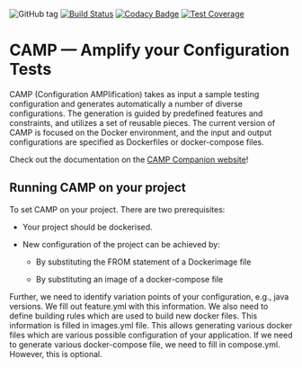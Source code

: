 ![GitHub tag](https://img.shields.io/github/tag/STAMP-project/camp.svg)
[![Build Status](https://travis-ci.org/STAMP-project/camp.svg?branch=master)](https://travis-ci.org/STAMP-project/camp)
[![Codacy Badge](https://api.codacy.com/project/badge/Grade/55f92b842a36479a8b3c9c629a3a0707)](https://www.codacy.com/app/fchauvel/camp?utm_source=github.com&amp;utm_medium=referral&amp;utm_content=STAMP-project/camp&amp;utm_campaign=Badge_Grade)
[![Test Coverage](https://img.shields.io/codecov/c/github/STAMP-project/camp.svg)](https://codecov.io/gh/STAMP-project/camp)

# CAMP &mdash; Amplify your Configuration Tests

CAMP (Configuration AMPlification) takes as input a sample testing
configuration and generates automatically a number of diverse
configurations. The generation is guided by predefined features and
constraints, and utilizes a set of reusable pieces. The current
version of CAMP is focused on the Docker environment, and the input
and output configurations are specified as Dockerfiles or
docker-compose files.

Check out the documentation on the [CAMP Companion website](https://stamp-project.github.io/camp)!

## Running CAMP on your project
To set CAMP on your project. There are two prerequisites:

*  Your project should be dockerised.

*  New configuration of the project can be achieved by:

	*  By substituting the FROM statement of a Dockerimage file

	*  By substituting an image of a docker-compose file

Further, we need to identify variation points of your configuration,
e.g., java versions. We fill out feature.yml with this information. We
also need to define building rules which are used to build new docker
files. This information is filled in images.yml file. This allows
generating various docker files which are various possible
configuration of your application. If we need to generate various
docker-compose file, we need to fill in compose.yml. However, this is
optional.
